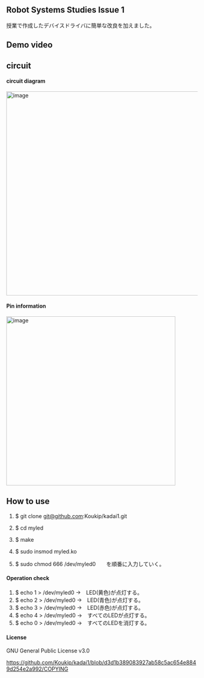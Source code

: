 ## Robot Systems Studies Issue 1

授業で作成したデバイスドライバに簡単な改良を加えました。

## Demo video

## circuit

#### circuit diagram

<img width="537" alt="image" src="https://user-images.githubusercontent.com/93635163/146634878-c7e725a5-cbb8-4ada-a18c-b00f0ee15705.png">


#### Pin information

<img width="445" alt="image" src="https://user-images.githubusercontent.com/93635163/146634724-6ab11f8a-d45d-4fd2-a36d-2ab32e63be78.png">




## How to use

1.  $ git clone git@github.com:Koukip/kadai1.git

2.  $ cd myled

3.  $ make

4.  $ sudo insmod myled.ko

5.  $ sudo chmod 666 /dev/myled0　　を順番に入力していく。

#### Operation check

1.  $ echo 1 > /dev/myled0    →　LED(黄色)が点灯する。
2.  $ echo 2 > /dev/myled0    →　LED(青色)が点灯する。
3.  $ echo 3 > /dev/myled0    →　LED(赤色)が点灯する。
4.  $ echo 4 > /dev/myled0    →　すべてのLEDが点灯する。
5.  $ echo 0 > /dev/myled0    →　すべてのLEDを消灯する。


#### License

GNU General Public License v3.0

https://github.com/Koukip/kadai1/blob/d3d1b389083927ab58c5ac654e8849d254e2a992/COPYING




 
 
 
 
 

